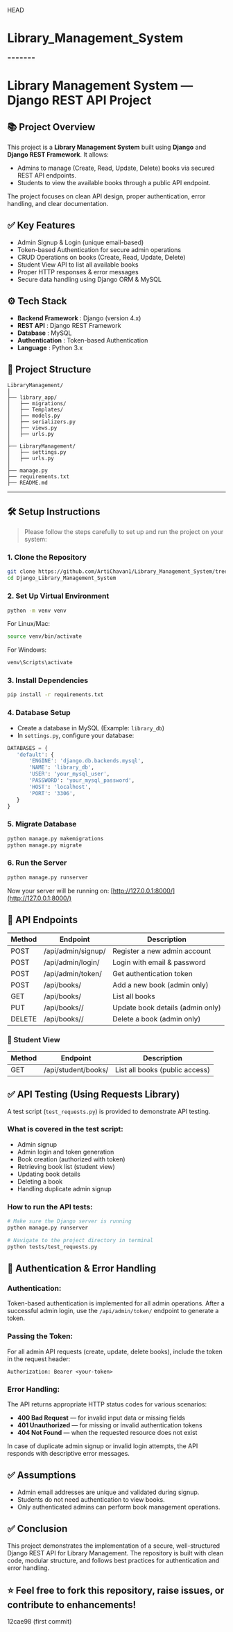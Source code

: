  HEAD
# Library_Management_System
=======
# Library Management System — Django REST API Project

## 📚 Project Overview

This project is a **Library Management System** built using **Django** and **Django REST Framework**.
It allows:
- Admins to manage (Create, Read, Update, Delete) books via secured REST API endpoints.
- Students to view the available books through a public API endpoint.

The project focuses on clean API design, proper authentication, error handling, and clear documentation.

## ✅ Key Features

- Admin Signup & Login (unique email-based)
- Token-based Authentication for secure admin operations
- CRUD Operations on books (Create, Read, Update, Delete)
- Student View API to list all available books
- Proper HTTP responses & error messages
- Secure data handling using Django ORM & MySQL

## ⚙️ Tech Stack

- **Backend Framework** : Django (version 4.x)
- **REST API** : Django REST Framework
- **Database** : MySQL
- **Authentication** : Token-based Authentication
- **Language** : Python 3.x

## 📂 Project Structure

```text
LibraryManagement/
│
├── library_app/
│   ├── migrations/
│   ├── Templates/
│   ├── models.py
│   ├── serializers.py
│   ├── views.py
│   ├── urls.py
│   
├── LibraryManagement/
│   ├── settings.py
│   ├── urls.py
│
├── manage.py
├── requirements.txt
├── README.md
```

---

## 🛠️ Setup Instructions

> Please follow the steps carefully to set up and run the project on your system:

### 1. Clone the Repository
```bash
git clone https://github.com/ArtiChavan1/Library_Management_System/tree/main
cd Django_Library_Management_System
```

### 2. Set Up Virtual Environment
```bash
python -m venv venv
```
For Linux/Mac:
```bash
source venv/bin/activate
```
For Windows:
```bash
venv\Scripts\activate
```

### 3. Install Dependencies
```bash
pip install -r requirements.txt
```

### 4. Database Setup
- Create a database in MySQL (Example: `library_db`)
- In `settings.py`, configure your database:
```python
DATABASES = {
   'default': {
       'ENGINE': 'django.db.backends.mysql',
       'NAME': 'library_db',
       'USER': 'your_mysql_user',
       'PASSWORD': 'your_mysql_password',
       'HOST': 'localhost',
       'PORT': '3306',
   }
}
```

### 5. Migrate Database
```bash
python manage.py makemigrations
python manage.py migrate
```

### 6. Run the Server
```bash
python manage.py runserver
```
Now your server will be running on:
[http://127.0.0.1:8000/](http://127.0.0.1:8000/)


## 🚀 API Endpoints

| Method | Endpoint                 | Description                           |
|--------|--------------------------|---------------------------------------|
| POST   | /api/admin/signup/       | Register a new admin account          |
| POST   | /api/admin/login/        | Login with email & password           |
| POST   | /api/admin/token/        | Get authentication token              |
| POST   | /api/books/              | Add a new book (admin only)           |
| GET    | /api/books/              | List all books                        |
| PUT    | /api/books/<id>/         | Update book details (admin only)      |
| DELETE | /api/books/<id>/         | Delete a book (admin only)            |

### 📖 Student View

| Method | Endpoint                  | Description                           |
|--------|---------------------------|---------------------------------------|
| GET    | /api/student/books/       | List all books (public access)        |


## ✅ API Testing (Using Requests Library)

A test script (`test_requests.py`) is provided to demonstrate API testing.

### What is covered in the test script:
- Admin signup
- Admin login and token generation
- Book creation (authorized with token)
- Retrieving book list (student view)
- Updating book details
- Deleting a book
- Handling duplicate admin signup

### How to run the API tests:
```bash
# Make sure the Django server is running
python manage.py runserver

# Navigate to the project directory in terminal
python tests/test_requests.py
```

## 🔐 Authentication & Error Handling

### Authentication:
Token-based authentication is implemented for all admin operations.
After a successful admin login, use the `/api/admin/token/` endpoint to generate a token.

### Passing the Token:
For all admin API requests (create, update, delete books), include the token in the request header:
```http
Authorization: Bearer <your-token>
```

### Error Handling:
The API returns appropriate HTTP status codes for various scenarios:
- **400 Bad Request** — for invalid input data or missing fields
- **401 Unauthorized** — for missing or invalid authentication tokens
- **404 Not Found** — when the requested resource does not exist

In case of duplicate admin signup or invalid login attempts, the API responds with descriptive error messages.

## ✅ Assumptions

- Admin email addresses are unique and validated during signup.
- Students do not need authentication to view books.
- Only authenticated admins can perform book management operations.

## ✅ Conclusion

This project demonstrates the implementation of a secure, well-structured Django REST API for Library Management.
The repository is built with clean code, modular structure, and follows best practices for authentication and error handling.

## ⭐ Feel free to fork this repository, raise issues, or contribute to enhancements!

 12cae98 (first commit)
